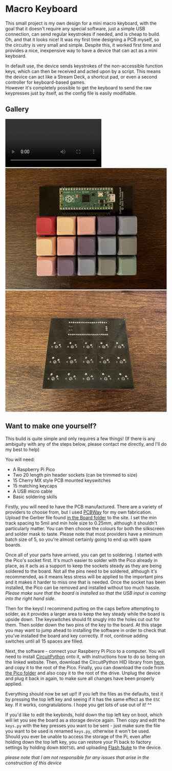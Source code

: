 # Macro Keyboard

This small project is my own design for a mini macro keyboard, with the goal that it doesn't require any special software, just a simple USB connection, can send regular keystrokes if needed, and is cheap to build. Oh, and that it looks nice! It was my first time designing a PCB myself, so the circuitry is very small and simple. Despite this, it worked first time and provides a nice, inexpensive way to have a device that can act as a mini keyboard.

In default use, the device sends keystrokes of the non-accessible function keys, which can then be received and acted upon by a script. This means the device can act like a Stream Deck, a shortcut pad, or even a second controller for keyboard-based games.  
However it's completely possible to get the keyboard to send the raw keypresses just by itself, as the config file is easily modifiable.

## Gallery

![Video](Gallery/Vid.mp4)
![Top](Gallery/Top.jpg)
![Bottom](Gallery/Bottom.jpg)

## Want to make one yourself?
This build is quite simple and only requires a few things! (If there is any ambiguity with any of the steps below, please contact me directly, and I'll do my best to help)

You will need:
- A Raspberry Pi Pico
- Two 20 length pin header sockets (can be trimmed to size)
- 15 Cherry MX style PCB mounted keyswitches
- 15 matching keycaps
- A USB micro cable
- Basic soldering skills 

Firstly, you will need to have the PCB manufactured. There are a variety of providers to choose from, but I used [PCBWay](https://www.pcbway.com/orderonline.aspx) for my own fabrication. Upload the Gerber file found [in the Board folder](Board) to the site. I set the min track spacing to 5mil and min hole size to 0.25mm, although it shouldn't particularly matter. You can then choose the colours for both the silkscreen and solder mask to taste. Please note that most providers have a minimum batch size of 5, so you're almost certainly going to end up with spare boards. 

Once all of your parts have arrived, you can get to soldering. I started with the Pico's socket first. It's much easier to solder with the Pico already in place, as it acts as a support to keep the sockets steady as they are being soldered to the board. Not all the pins need to be soldered, although it's recommended, as it means less stress will be applied to the important pins and it makes it harder to miss one that is needed. Once the socket has been installed, the Pico can be removed and installed without too much hassle. *Please make sure that the board is installed so that the USB input is coming into the right hand side*.

Then for the keys! I recommend putting on the caps before attempting to solder, as it provides a larger area to keep the key steady while the board is upside down. The keyswitches should fit snugly into the holes cut out for them. Then solder down the two pins of the key to the board. At this stage you may want to jump ahead to installing the software in order to check that you've installed the board and key correctly. If not, continue adding switches until all 15 spaces are filled.

Next, the software - connect your Raspberry Pi Pico to a computer. You will need to install [CircuitPython](https://circuitpython.org/downloads) onto it, with instructions how to do so being on the linked website. Then, download the CircuitPython HID library from [here](https://github.com/adafruit/Adafruit_CircuitPython_HID), and copy it to the root of the Pico. Finally, you can download the code from [the Pico folder](Pico) and also copy it to the root of the drive. Unplug the device and plug it back in again, to make sure all changes have been properly applied. 

Everything should now be set up!! If you left the files as the defaults, test it by pressing the top left key and seeing if it has the same effect as the `ESC` key. If it works, congratulations. I hope you get lots of use out of it! ^^

If you'd like to edit the keybinds, hold down the top left key on boot, which will let you see the board as a storage device again. Then copy and edit the `keys.py` with the key presses you want to be sent - just make sure the file you want to be used is renamed `keys.py`, otherwise it won't be used.  
Should you ever be unable to access the storage of the Pi, even after holding down the top left key, you can restore your Pi back to factory settings by holding down `BOOTSEL` and uploading [Flash Nuke](https://github.com/dwelch67/raspberrypi-pico/blob/main/flash_nuke.uf2) to the device.

*please note that I am not responsible for any issues that arise in the construction of this device*
